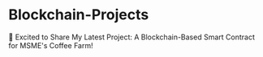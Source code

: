 # Blockchain-Projects
🚀 Excited to Share My Latest Project: A Blockchain-Based Smart Contract for MSME's Coffee Farm! 

